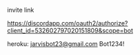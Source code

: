 
invite link 

https://discordapp.com/oauth2/authorize?client_id=532602797020151809&scope=bot

heroku:
jarvisbot23@gmail.com
Bot1234!